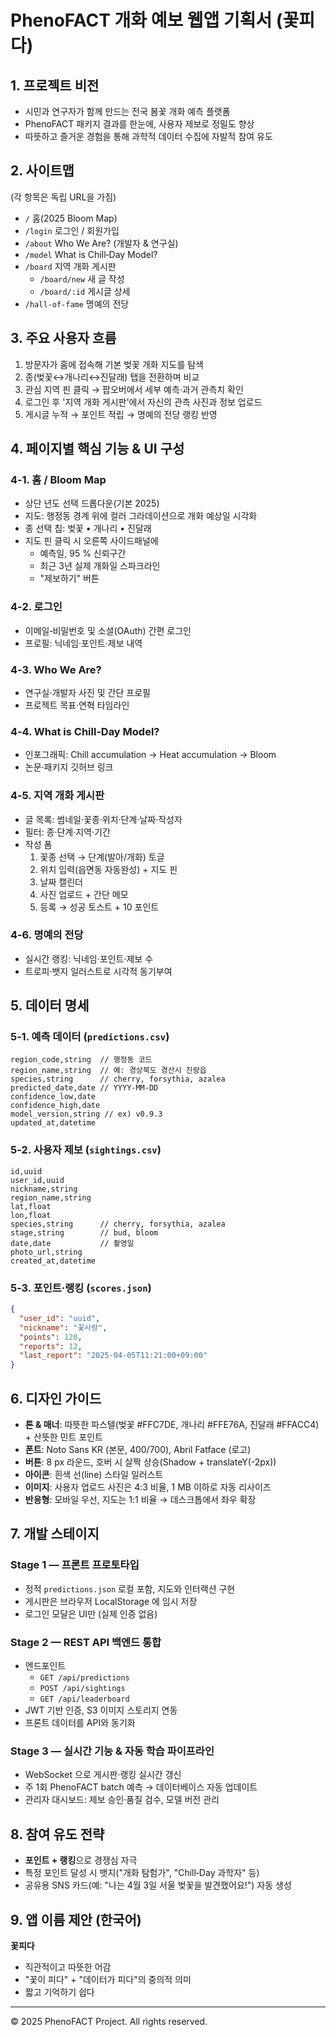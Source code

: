# PhenoFACT 개화 예보 웹앱 기획서 (꽃피다)

## 1. 프로젝트 비전
- 시민과 연구자가 함께 만드는 전국 봄꽃 개화 예측 플랫폼  
- PhenoFACT 패키지 결과를 한눈에, 사용자 제보로 정밀도 향상  
- 따뜻하고 즐거운 경험을 통해 과학적 데이터 수집에 자발적 참여 유도  

## 2. 사이트맵
(각 항목은 독립 URL을 가짐)

- `/` 홈(2025 Bloom Map)  
- `/login` 로그인 / 회원가입  
- `/about` Who We Are? (개발자 & 연구실)  
- `/model` What is Chill‑Day Model?  
- `/board` 지역 개화 게시판  
  - `/board/new` 새 글 작성  
  - `/board/:id` 게시글 상세  
- `/hall-of-fame` 명예의 전당  

## 3. 주요 사용자 흐름
1. 방문자가 홈에 접속해 기본 벚꽃 개화 지도를 탐색  
2. 종(벚꽃↔개나리↔진달래) 탭을 전환하며 비교  
3. 관심 지역 핀 클릭 → 팝오버에서 세부 예측·과거 관측치 확인  
4. 로그인 후 '지역 개화 게시판'에서 자신의 관측 사진과 정보 업로드  
5. 게시글 누적 → 포인트 적립 → 명예의 전당 랭킹 반영  

## 4. 페이지별 핵심 기능 & UI 구성

### 4‑1. 홈 / Bloom Map
- 상단 년도 선택 드롭다운(기본 2025)  
- 지도: 행정동 경계 위에 컬러 그라데이션으로 개화 예상일 시각화  
- 종 선택 칩: 벚꽃 • 개나리 • 진달래  
- 지도 핀 클릭 시 오른쪽 사이드패널에  
  - 예측일, 95 % 신뢰구간  
  - 최근 3년 실제 개화일 스파크라인  
  - "제보하기" 버튼  

### 4‑2. 로그인
- 이메일‑비밀번호 및 소셜(OAuth) 간편 로그인  
- 프로필: 닉네임·포인트·제보 내역  

### 4‑3. Who We Are?
- 연구실·개발자 사진 및 간단 프로필  
- 프로젝트 목표·연혁 타임라인  

### 4‑4. What is Chill‑Day Model?
- 인포그래픽: Chill accumulation → Heat accumulation → Bloom  
- 논문·패키지 깃허브 링크  

### 4‑5. 지역 개화 게시판
- 글 목록: 썸네일·꽃종·위치·단계·날짜·작성자  
- 필터: 종·단계·지역·기간  
- 작성 폼  
  1. 꽃종 선택 → 단계(발아/개화) 토글  
  2. 위치 입력(읍면동 자동완성) + 지도 핀  
  3. 날짜 캘린더  
  4. 사진 업로드 + 간단 메모  
  5. 등록 → 성공 토스트 + 10 포인트  

### 4‑6. 명예의 전당
- 실시간 랭킹: 닉네임·포인트·제보 수  
- 트로피·뱃지 일러스트로 시각적 동기부여  

## 5. 데이터 명세

### 5‑1. 예측 데이터 (`predictions.csv`)
```
region_code,string  // 행정동 코드
region_name,string  // 예: 경상북도 경산시 진량읍
species,string      // cherry, forsythia, azalea
predicted_date,date // YYYY‑MM‑DD
confidence_low,date
confidence_high,date
model_version,string // ex) v0.9.3
updated_at,datetime
```

### 5‑2. 사용자 제보 (`sightings.csv`)
```
id,uuid
user_id,uuid
nickname,string
region_name,string
lat,float
lon,float
species,string      // cherry, forsythia, azalea
stage,string        // bud, bloom
date,date           // 촬영일
photo_url,string
created_at,datetime
```

### 5‑3. 포인트·랭킹 (`scores.json`)
```json
{
  "user_id": "uuid",
  "nickname": "꽃사랑",
  "points": 120,
  "reports": 12,
  "last_report": "2025-04-05T11:21:00+09:00"
}
```

## 6. 디자인 가이드
- **톤 & 매너**: 따뜻한 파스텔(벚꽃 #FFC7DE, 개나리 #FFE76A, 진달래 #FFACC4) + 산뜻한 민트 포인트  
- **폰트**: Noto Sans KR (본문, 400/700), Abril Fatface (로고)  
- **버튼**: 8 px 라운드, 호버 시 살짝 상승(Shadow + translateY(-2px))  
- **아이콘**: 흰색 선(line) 스타일 일러스트  
- **이미지**: 사용자 업로드 사진은 4:3 비율, 1 MB 이하로 자동 리사이즈  
- **반응형**: 모바일 우선, 지도는 1:1 비율 → 데스크톱에서 좌우 확장  

## 7. 개발 스테이지

### Stage 1 — 프론트 프로토타입
- 정적 `predictions.json` 로컬 포함, 지도와 인터랙션 구현  
- 게시판은 브라우저 LocalStorage 에 임시 저장  
- 로그인 모달은 UI만 (실제 인증 없음)  

### Stage 2 — REST API 백엔드 통합
- 엔드포인트  
  - `GET /api/predictions`  
  - `POST /api/sightings`  
  - `GET /api/leaderboard`  
- JWT 기반 인증, S3 이미지 스토리지 연동  
- 프론트 데이터를 API와 동기화  

### Stage 3 — 실시간 기능 & 자동 학습 파이프라인
- WebSocket 으로 게시판·랭킹 실시간 갱신  
- 주 1회 PhenoFACT batch 예측 → 데이터베이스 자동 업데이트  
- 관리자 대시보드: 제보 승인·품질 검수, 모델 버전 관리  

## 8. 참여 유도 전략
- **포인트 + 랭킹**으로 경쟁심 자극  
- 특정 포인트 달성 시 뱃지("개화 탐험가", "Chill‑Day 과학자" 등)  
- 공유용 SNS 카드(예: "나는 4월 3일 서울 벚꽃을 발견했어요!") 자동 생성  

## 9. 앱 이름 제안 (한국어)
**꽃피다**  
- 직관적이고 따뜻한 어감  
- "꽃이 피다" + "데이터가 피다"의 중의적 의미  
- 짧고 기억하기 쉽다  

---

© 2025 PhenoFACT Project. All rights reserved.